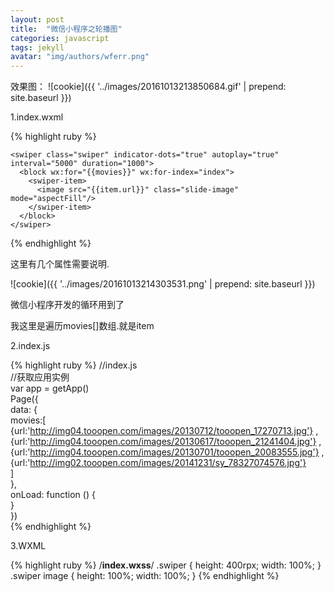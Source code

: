 ```yaml
---
layout: post
title:  "微信小程序之轮播图"
categories: javascript
tags: jekyll
avatar: "img/authors/wferr.png"
---
```

效果图：
![cookie]({{ '../images/20161013213850684.gif' | prepend: site.baseurl  }})

1.index.wxml

{% highlight ruby %}
<!--index.wxml-->    
    <swiper class="swiper" indicator-dots="true" autoplay="true" interval="5000" duration="1000">    
      <block wx:for="{{movies}}" wx:for-index="index">    
        <swiper-item>    
          <image src="{{item.url}}" class="slide-image" mode="aspectFill"/>    
        </swiper-item>    
      </block>    
    </swiper>  
{% endhighlight %}

这里有几个属性需要说明.

![cookie]({{ '../images/20161013214303531.png' | prepend: site.baseurl  }})

微信小程序开发的循环用到了<block wx:for >

我这里是遍历movies[]数组.<swiper-item>就是item

2.index.js

{% highlight ruby %}
    //index.js    
    //获取应用实例    
    var app = getApp()    
    Page({    
      data: {    
        movies:[    
        {url:'http://img04.tooopen.com/images/20130712/tooopen_17270713.jpg'} ,    
        {url:'http://img04.tooopen.com/images/20130617/tooopen_21241404.jpg'} ,    
        {url:'http://img04.tooopen.com/images/20130701/tooopen_20083555.jpg'} ,    
        {url:'http://img02.tooopen.com/images/20141231/sy_78327074576.jpg'}     
        ]    
      },    
      onLoad: function () {    
      }    
    })    
{% endhighlight %}

3.WXML

{% highlight ruby %}
/**index.wxss**/
.swiper {
  height: 400rpx;
  width: 100%;
}
.swiper image {
  height: 100%;
  width: 100%;
}
{% endhighlight %}